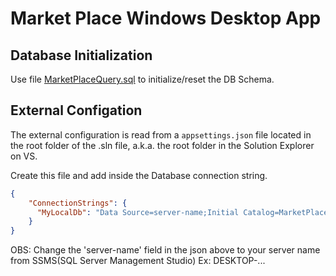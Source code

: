 # Market Place Windows Desktop App

## Database Initialization

Use file [MarketPlaceQuery.sql](MarketPlace924/DBConnection/MarketPlaceQuery.sql) to initialize/reset the DB Schema.

## External Configation

The external configuration is read from a `appsettings.json` file located in the root folder of the .sln file, a.k.a. the root folder in the Solution Explorer on VS.

Create this file and add inside the Database connection string.

```json
{
    "ConnectionStrings": {
      "MyLocalDb": "Data Source=server-name;Initial Catalog=MarketPlaceDB;Integrated Security=True;TrustServerCertificate=True"
    }
}
```

OBS: Change the 'server-name' field in the json above to your server name from SSMS(SQL Server Management Studio)
Ex: DESKTOP-...